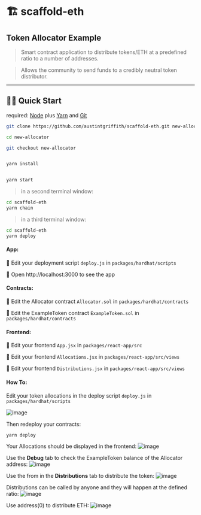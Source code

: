# 🏗 scaffold-eth

## Token Allocator Example

> Smart contract application to distribute tokens/ETH at a predefined ratio to a number of addresses.

> Allows the community to send funds to a credibly neutral token distributor.

---

## 🏃‍♀️ Quick Start

required: [Node](https://nodejs.org/dist/latest-v12.x/) plus [Yarn](https://classic.yarnpkg.com/en/docs/install/) and [Git](https://git-scm.com/downloads)


```bash
git clone https://github.com/austintgriffith/scaffold-eth.git new-allocator

cd new-allocator

git checkout new-allocator
```

```bash

yarn install

```

```bash

yarn start

```

> in a second terminal window:

```bash
cd scaffold-eth
yarn chain

```

> in a third terminal window:

```bash
cd scaffold-eth
yarn deploy

```

#### App:

💼 Edit your deployment script `deploy.js` in `packages/hardhat/scripts`

📱 Open http://localhost:3000 to see the app

#### Contracts:

🔏 Edit the Allocator contract `Allocator.sol` in `packages/hardhat/contracts`

🔏 Edit the ExampleToken contract `ExampleToken.sol` in `packages/hardhat/contracts`

#### Frontend:

📝 Edit your frontend `App.jsx` in `packages/react-app/src`

📝 Edit your frontend `Allocations.jsx` in `packages/react-app/src/views`

📝 Edit your frontend `Distributions.jsx` in `packages/react-app/src/views`

#### How To:

Edit your token allocations in the deploy script `deploy.js` in `packages/hardhat/scripts`

![image](https://user-images.githubusercontent.com/2653167/102407903-112bb780-3faa-11eb-9843-4fa70a8cb153.png)


Then redeploy your contracts:

```bash
yarn deploy
```

Your Allocations should be displayed in the frontend:
![image](https://user-images.githubusercontent.com/2653167/102407974-2dc7ef80-3faa-11eb-86d0-2b2393a2f8c4.png)

Use the **Debug** tab to check the ExampleToken balance of the Allocator address:
![image](https://user-images.githubusercontent.com/2653167/102408139-69fb5000-3faa-11eb-8828-1d9b64bd23b0.png)

Use the from in the **Distributions** tab to distribute the token:
![image](https://user-images.githubusercontent.com/2653167/102408265-957e3a80-3faa-11eb-91f7-a88b61644130.png)

Distributions can be called by anyone and they will happen at the defined ratio:
![image](https://user-images.githubusercontent.com/2653167/102408368-b2b30900-3faa-11eb-81f4-b13bae578caa.png)

Use address(0) to distribute ETH:
![image](https://user-images.githubusercontent.com/2653167/102408471-db3b0300-3faa-11eb-914e-25ecc5d1ad58.png)
